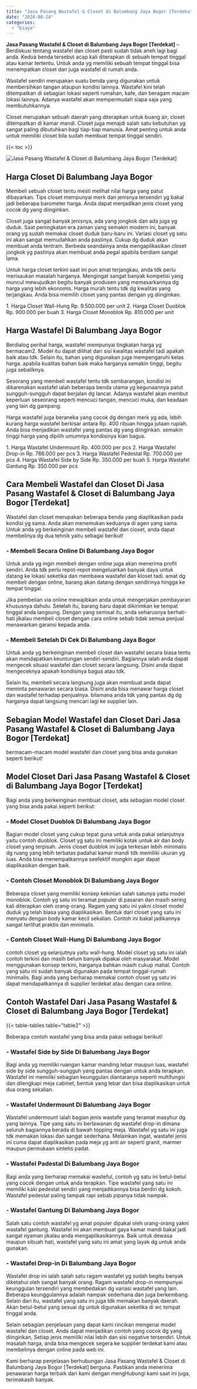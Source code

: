 ```yaml
---
title: "Jasa Pasang Wastafel & Closet di Balumbang Jaya Bogor [Terdekat]"
date: "2024-08-24"
categories: 
  - "biaya"
---
```


**Jasa Pasang Wastafel & Closet di Balumbang Jaya Bogor \[Terdekat\]** – Berdiskusi tentang wastafel dan closet pasti sudah tidak aneh lagi bagi anda. Kedua benda tersebut acap kali diterapkan di sebuah tempat tinggal atau kamar tertentu. Untuk anda yg memiliki sebuah tempat tinggal bisa menempatkan closet dan juga wastafel di rumah anda.

Wastafel sendiri merupakan suatu benda yang digunakan untuk membersihkan tangan ataupun kondisi lainnya. Wastafel kini telah ditempatkan di sebagian lokasi seperti rumahan, kafe, dan beragam macam lokasi lainnya. Adanya wastafel akan mempermudah siapa saja yang membutuhkannya.

Closet merupakan sebuah daerah yang diterapkan untuk buang air, closet ditempatkan di kamar mandi. Closet juga menajdi salah satu kebutuhan yg sangat paling dibutuhkan bagi tiap-tiap manusia. Amat penting untuk anda untuk memiliki closet bila sudah membuat tempat tinggal sendiri.

{{< toc >}}

![Jasa Pasang Wastafel & Closet di Balumbang Jaya Bogor [Terdekat]](/images/wastafel-closet-murah66.png)

## Harga Closet Di Balumbang Jaya Bogor

Membeli sebuah closet tentu mesti melihat nilai harga yang patut dibayarkan. Tips closet mempunyai merk dan jenisnya tersendiri yg bakal jadi beberapa barometer harga. Anda dapat menjadikan jenis closet yang cocok dg yang diinginkan.

Closet juga sangat banyak jenisnya, ada yang jongkok dan ada juga yg duduk. Saat peningkatan era zaman yang semakin modern ini, banyak orang yg sudah memakai closet duduk baru-baru ini. Variasi closet yg satu ini akan sangat memudahkan anda pastinya. Cukup dg duduk akan membuat anda tentram. Berbeda seandainya anda mengaplikasikan closet jongkok yg pastinya akan membuat anda pegal apabila berdiam sangat lama.

Untuk harga closet terkini saat ini pun amat terjangkau, anda tdk perlu merisaukan masalah harganya. Mengingat sangat banyak kompetisi yang muncul mewujudkan begitu banyak produsen yang memasarkannya dg harga yang lebih ekonomis. Harga murah tentu tdk dg kwalitas yang terjangkau. Anda bisa memilih closet yang pantas dengan yg diinginkan.

1\. Harga Closet Wall-Hung Rp. 9.500.000 per unit 2. Harga Closet Duoblok Rp. 900.000 per buah 3. Harga Closet Monoblok Rp. 810.000 per unit

## Harga Wastafel Di Balumbang Jaya Bogor

Berdialog perihal harga, wastafel mempunyai tingkatan harga yg bermacam2. Model itu dapat dilihat dari sisi kwalitas wastafel tadi apakah baik atau tdk. Selain itu, bahan yang digunakan juga mempengaruhi kelas harga. apabila kualitas bahan baik maka harganya semakin tinggi, begitu juga sebaliknya.

Sesorang yang membeli wastafel tentu tdk sembarangan, kondisi ini dikarenakan wastafel ialah beberapa benda utama yg kegunaannya patut sungguh-sungguh dapat berjalan dg lancar. Adanya wastafel akan membut keperluan seseorang seperti mencuci tangan, mencuci muka, dan keadaan yang lain dg gampang.

Harga wastafel juga beraneka yang cocok dg dengan merk yg ada, lebih kurang harga wastafel berkisar antara Rp. 400 ribuan hingga jutaan rupiah. Anda bisa menjadikan wastafel yang pantas dg yang diinginkan. semakin tinggi harga yang dipilih umumnya kondisinya kian bagus.

1\. Harga Wastafel Undermount Rp. 400.000 per pcs 2. Harga Wastafel Drop-in Rp. 786.000 per pcs 3. Harga Wastafel Pedestal Rp. 700.000 per pcs 4. Harga Wastafel Side by Side Rp. 350.000 per buah 5. Harga Wastafel Gantung Rp. 350.000 per pcs

## Cara Membeli Wastafel dan Closet Di Jasa Pasang Wastafel & Closet di Balumbang Jaya Bogor \[Terdekat\]

Wastafel dan closet merupakan beberapa benda yang diaplikasikan pada kondisi yg sama. Anda akan menemukan keduanya di agen yang sama. Untuk anda yg berkeinginan membeli wastafel dan closet, anda dapat membelinya dg dua tehnik yaitu sebagai berikut!

### \- Membeli Secara Online Di Balumbang Jaya Bogor

Untuk anda yg ingin membeli dengan online juga akan menerima profit sendiri. Anda tdk perlu repot-repot mengeluarkan banyak daya untuk datang ke lokasi seketika dan membawa wastafel dan kloset tadi. amat dg membeli dengan online, barang akan datang dengan sendirinya hingga ke tempat tinggal.

Jika pembelian via online mewajibkan anda untuk mengerjakan pembayaran khususnya dahulu. Setelah itu, barang baru dapat dikirimkan ke tempat tinggal anda langsung. Dengan yang semisal itu, anda seharusnya berhati-hati jikalau membeli closet dengan cara online sebab tidak semua penjual menawarkan garansi kepada anda.

### \- Membeli Setelah Di Cek Di Balumbang Jaya Bogor

Untuk anda yg berkeinginan membeli closet dan wastafel secara biasa tentu akan mendapatkan keuntungan sendiri-sendiri. Bagiannya ialah anda dapat mengecek situasi wastafel dan closet secara langsung. Disini anda dapat mengeceknya apakah kondisinya bagus atau tdk.

Selain itu, membeli secara langsung juga akan membuat anda dapat meminta penawaran secara biasa. Disini anda bisa menawar harga closet dan wastafel terhadap penjualnya. bilamana anda tdk yang pantas dg dg harganya dapat langsung mencari lagi ke supplier lain.

## Sebagian Model Wastafel dan Closet Dari Jasa Pasang Wastafel & Closet di Balumbang Jaya Bogor \[Terdekat\]

bermacam-macam model wastafel dan closet yang bisa anda gunakan seperti berikut!

## Model Closet Dari Jasa Pasang Wastafel & Closet di Balumbang Jaya Bogor \[Terdekat\]

Bagi anda yang berkeinginan membuat closet, ada sebagian model closet yang bisa anda pakai seperti berikut:

### \- Model Closet Duoblok Di Balumbang Jaya Bogor

Bagian model closet yang cukup tepat guna untuk anda pakai selanjutnya yaitu contoh duoblok. Closet yg satu ini memiliki kotak untuk air dan body closet yang terpisah. Jenis closet duoblok ini juga terkesan lebih minimalis dg ruang yang lebih terbatas padahal kamar mandi tdk memiliki ukuran yg luas. Anda bisa menempatkannya seefektif mungkin agar dapat diaplikasikan dengan baik.

### \- Contoh Closet Monoblok Di Balumbang Jaya Bogor

Beberapa closet yang memiliki konsep kekinian salah satunya yaitu model monoblok. Contoh yg satu ini teramat populer di pasaran dan masih sering kali diterapkan oleh orang-orang. Ragam yang satu ini yakni closet model duduk yg telah biasa yang diaplikasikan. Bentuk dari closet yang satu ini menyatu dengan body kamar kecil sekalian. Contoh ini bakal jadikannya sangat terlihat praktis dan minimalis.

### \- Contoh Closet Wall-Hung Di Balumbang Jaya Bogor

contoh closet yg selanjutnya yaitu wall-hung. Model closet yg satu ini ialah contoh terkini dan masih belum banyak dipakai oleh masyarakat. Model menggunakan konsep terkini, harganya bahkan masih cukup mahal. Contoh yang satu ini sudah banyak digunakan pada tempat tinggal-rumah minimalis. Bagi anda yang berharap memakai contoh closet yg satu ini dapat mendapatkannya di supplier terdekat atau dengan cara online.

## Contoh Wastafel Dari Jasa Pasang Wastafel & Closet di Balumbang Jaya Bogor \[Terdekat\]

{{< table-tables table="table2" >}}

Beberapa contoh wastafel yang bisa anda pakai sebagai berikut!

### \- Wastafel Side by Side Di Balumbang Jaya Bogor

Bagi anda yg memiliki ruangan kamar manding lebar maupun luas, wastafel side by side sungguh-sungguh yang pantas dengan untuk anda terapkan. Wastafel ini memiliki sebagian keunggulan diantaranya seperti multifungsi dan dilengkapi meja cabinet, bentuk yang lebar dan bisa diaplikasikan untuk dua orang sekalian.

### \- Wastafel Undermount Di Balumbang Jaya Bogor

Wastafel undermount ialah bagian jenis wastafe yang teramat masyhur dg yang lainnya. Tipe yang satu ini berlawanan dg wastafel drop-in dimana seluruh bagiannya berada di bawah topping meja. Wastafel yg satu ini juga tdk memakan lokasi dan sangat sederhana. Melainkan ingat, wastafel jenis ini cuma dapat diaplikasikan pada meja yg anti air seperti granit, marmer maupun permukaan sintetis padat.

### \- Wastafel Padestal Di Balumbang Jaya Bogor

Bagi anda yang berharap memakai wasteful, contoh yg satu ini betul-betul yang cocok dengan untuk anda terapkan. Tipe wastafel yang satu ini memiliki kaki pedestal sendiri yang menjadikannya bisa berdiri dg kokoh. Wastafel pedestal paling tampak rapi sebab pipanya tidak nampak.

### \- Wastafel Gantung Di Balumbang Jaya Bogor

Salah satu contoh wastafel yg amat populer dipakai oleh orang-orang yakni wastafel gantung. Wastafel ini akan membuat gaya kamar mandi bakal jadi sangat nyaman jikalau anda mengaplikasikannya. Baik untuk dewasa maupun sibuah hati, wastafel yang satu ini amat yang layak dg untuk anda gunakan.

### \- Wastafel Drop-in Di Balumbang Jaya Bogor

Wastafel drop ini ialah salah satu ragam wastafel yg sudah begitu banyak diketahui oleh sangat banyak orang. Ragam wastafel drop-in mempunyai keunggulan tersendiri yang membedakan dg variasi wastafel yang lain. Beberapa keunggulannya adalah nampak sederhana dan juga berkembang. Selain dari itu, wastafel yang satu ini juga tdk memakan banyak daerah. Akan betul-betul yang sesuai dg untuk digunakan seketika di wc tempat tinggal anda.

Selain sebagian penjelasan yang dapat kami rincikan mengenai model wastafel dan closet. Anda dapat menjadikan contoh yang cocok dg yang diinginkan, Setiap jenis memiliki nilai lebih dan sisi negative tersendiri. Untuk masalah harga, anda bisa mengecek segera ke supplier terdekat kami atau membelinya dengan online pada web ini.

Kami berharap penjelasan berhubungan Jasa Pasang Wastafel & Closet di Balumbang Jaya Bogor \[Terdekat\] berguna. Pastikan anda menerima penawaran harga terbaik dari kami dengan mengHubungi kami saat ini juga, terimakasih banyak.

